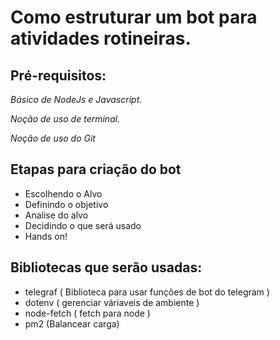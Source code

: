 # Como estruturar um bot para atividades rotineiras.

## Pré-requisitos:
*Básico de NodeJs e Javascript.*

*Noção de uso de terminal.*

*Noção de uso do Git*

## Etapas para criação do bot
- Escolhendo o Alvo
- Definindo o objetivo
- Analise do alvo
- Decidindo o que será usado
- Hands on!

## Bibliotecas que serão usadas: 
- telegraf ( Biblioteca para usar funções de bot do telegram )
- dotenv ( gerenciar váriaveis de ambiente )
- node-fetch ( fetch para node )
- pm2 (Balancear carga)
